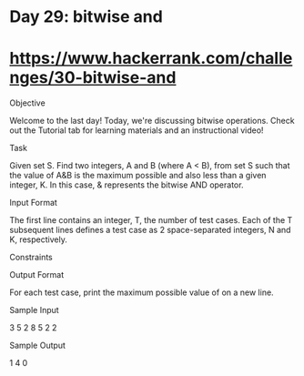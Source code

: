 # Day 29: bitwise and

# https://www.hackerrank.com/challenges/30-bitwise-and

Objective 

Welcome to the last day! Today, we're discussing bitwise operations. Check out the Tutorial tab for learning materials and an instructional video!

Task 

Given set S. Find two integers, A and B (where A < B), from set S such that the value of A&B is the maximum possible and also less than a given integer, K. In this case,  & represents the bitwise AND operator.

Input Format

The first line contains an integer, T, the number of test cases. 
Each of the T subsequent lines defines a test case as 2 space-separated integers, N and K, respectively.

Constraints

Output Format

For each test case, print the maximum possible value of  on a new line.

Sample Input

3
5 2
8 5
2 2

Sample Output

1
4
0